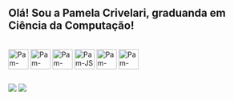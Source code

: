 ## Olá! Sou a Pamela Crivelari, graduanda em Ciência da Computação!

<div style="display: inline_block"><br>
  <img align="center" alt="Pam-CP height="30" width="40" src="https://cdn.jsdelivr.net/gh/devicons/devicon@latest/icons/codepen/codepen-original.svg">
  <img align="center" alt="Pam-CSS height="30" width="40" src="https://cdn.jsdelivr.net/gh/devicons/devicon@latest/icons/css3/css3-original.svg">
  <img align="center" alt="Pam-HTML height="30" width="40" src="https://cdn.jsdelivr.net/gh/devicons/devicon@latest/icons/html5/html5-original.svg">
  <img align="center" alt="Pam-JS height="30" width="40" src="https://cdn.jsdelivr.net/gh/devicons/devicon@latest/icons/javascript/javascript-plain.svg">
  <img align="center" alt="Pam-PY height="30" width="40" src="https://cdn.jsdelivr.net/gh/devicons/devicon@latest/icons/python/python-original.svg">
  <img align="center" alt="Pam-VSC height="30" width="40" src="https://cdn.jsdelivr.net/gh/devicons/devicon@latest/icons/vscode/vscode-original.svg">
</div>

##

<div> 
  <a href = "mailto:pamelacrivelari@gmail.com"><img src="https://img.shields.io/badge/-Gmail-%23333?style=for-the-badge&logo=gmail&logoColor=white" target="_blank"></a>
  <a href="https://www.linkedin.com/in/pamela-crivelari" target="_blank"><img src="https://img.shields.io/badge/-LinkedIn-%230077B5?style=for-the-badge&logo=linkedin&logoColor=white" target="_blank"></a> 
</div>
